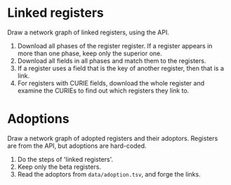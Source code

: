 # Linked registers

Draw a network graph of linked registers, using the API.

1. Download all phases of the register register.  If a register appears in more
   than one phase, keep only the superior one.
2. Download all fields in all phases and match them to the registers.
3. If a register uses a field that is the key of another register, then that is
   a link.
4. For registers with CURIE fields, download the whole register and examine the
   CURIEs to find out which registers they link to.

# Adoptions

Draw a network graph of adopted registers and their adoptors.  Registers are
from the API, but adoptions are hard-coded.

1. Do the steps of 'linked registers'.
2. Keep only the beta registers.
3. Read the adoptors from `data/adoption.tsv`, and forge the links.
